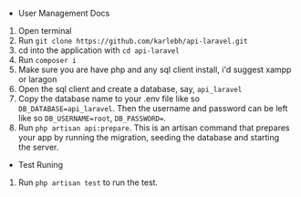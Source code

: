 -   User Management Docs

1. Open terminal
2. Run `git clone https://github.com/karlebh/api-laravel.git`
3. cd into the application with `cd api-laravel`
4. Run `composer i`
5. Make sure you are have php and any sql client install, i'd suggest xampp or laragon
6. Open the sql client and create a database, say, `api_laravel`
7. Copy the database name to your .env file like so `DB_DATABASE=api_laravel`. Then the username and password can be left like so `DB_USERNAME=root`, `DB_PASSWORD=`.
8. Run `php artisan api:prepare`. This is an artisan command that prepares your app by running the migration, seeding the database and starting the server.

-   Test Runing

1. Run `php artisan test` to run the test.
